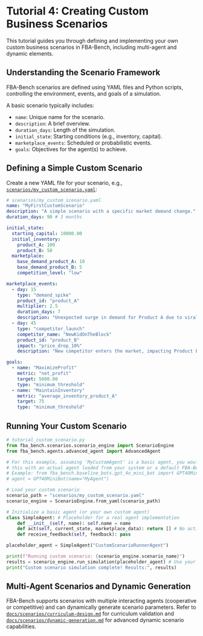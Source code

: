 # Tutorial 4: Creating Custom Business Scenarios

This tutorial guides you through defining and implementing your own custom business scenarios in FBA-Bench, including multi-agent and dynamic elements.

## Understanding the Scenario Framework

FBA-Bench scenarios are defined using YAML files and Python scripts, controlling the environment, events, and goals of a simulation.

A basic scenario typically includes:
- `name`: Unique name for the scenario.
- `description`: A brief overview.
- `duration_days`: Length of the simulation.
- `initial_state`: Starting conditions (e.g., inventory, capital).
- `marketplace_events`: Scheduled or probabilistic events.
- `goals`: Objectives for the agent(s) to achieve.

## Defining a Simple Custom Scenario

Create a new YAML file for your scenario, e.g., [`scenarios/my_custom_scenario.yaml`](scenarios/my_custom_scenario.yaml):

```yaml
# scenarios/my_custom_scenario.yaml
name: "MyFirstCustomScenario"
description: "A simple scenario with a specific market demand change."
duration_days: 90 # 3 months

initial_state:
  starting_capital: 10000.00
  initial_inventory:
    product_A: 100
    product_B: 50
  marketplace:
    base_demand_product_A: 10
    base_demand_product_B: 5
    competition_level: "low"

marketplace_events:
  - day: 15
    type: "demand_spike"
    product_id: "product_A"
    multiplier: 2.5
    duration_days: 7
    description: "Unexpected surge in demand for Product A due to viral trend."
  - day: 45
    type: "competitor_launch"
    competitor_name: "NewKidOnTheBlock"
    product_id: "product_B"
    impact: "price_drop_10%"
    description: "New competitor enters the market, impacting Product B's pricing."

goals:
  - name: "MaximizeProfit"
    metric: "net_profit"
    target: 5000.00
    type: "minimum_threshold"
  - name: "MaintainInventory"
    metric: "average_inventory_product_A"
    target: 75
    type: "minimum_threshold"
```

## Running Your Custom Scenario

```python
# tutorial_custom_scenario.py
from fba_bench.scenarios.scenario_engine import ScenarioEngine
from fba_bench.agents.advanced_agent import AdvancedAgent

# For this example, assuming 'MyCustomAgent' is a basic agent, you would replace
# this with an actual agent loaded from your system or a default FBA-Bench agent.
# Example: from fba_bench.baseline_bots.gpt_4o_mini_bot import GPT4OMiniBot
# agent = GPT4OMiniBot(name="MyAgent")

# Load your custom scenario
scenario_path = "scenarios/my_custom_scenario.yaml"
scenario_engine = ScenarioEngine.from_yaml(scenario_path)

# Initialize a basic agent (or your own custom agent)
class SimpleAgent: # Placeholder for a real agent implementation
    def __init__(self, name): self.name = name
    def act(self, current_state, marketplace_data): return [] # No actions for simplicity
    def receive_feedback(self, feedback): pass

placeholder_agent = SimpleAgent("CustomScenarioRunnerAgent")

print(f"Running custom scenario: {scenario_engine.scenario_name}")
results = scenario_engine.run_simulation(placeholder_agent) # Use your actual agent here
print("Custom scenario simulation complete! Results:", results)
```

## Multi-Agent Scenarios and Dynamic Generation

FBA-Bench supports scenarios with multiple interacting agents (cooperative or competitive) and can dynamically generate scenario parameters.
Refer to [`docs/scenarios/curriculum-design.md`](docs/scenarios/curriculum-design.md) for curriculum validation and [`docs/scenarios/dynamic-generation.md`](docs/scenarios/dynamic-generation.md) for advanced dynamic scenario capabilities.